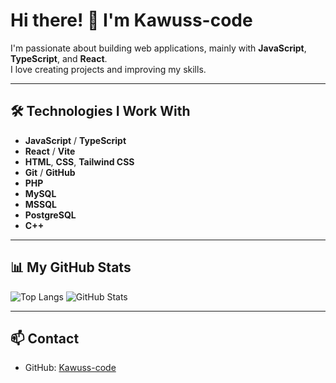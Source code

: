 # Hi there! 👋 I'm Kawuss-code

I'm passionate about building web applications, mainly with **JavaScript**, **TypeScript**, and **React**.  
I love creating projects and improving my skills.

---

## 🛠️ Technologies I Work With

- **JavaScript** / **TypeScript**  
- **React** / **Vite**  
- **HTML**, **CSS**, **Tailwind CSS**  
- **Git** / **GitHub**
- **PHP**  
- **MySQL**  
- **MSSQL**  
- **PostgreSQL**  
- **C++**  

---

## 📊 My GitHub Stats

![Top Langs](https://github-readme-stats.vercel.app/api/top-langs/?username=Kawuss-code&layout=compact&theme=radical)
![GitHub Stats](https://github-readme-stats.vercel.app/api?username=Kawuss-code&show_icons=true&theme=radical)

---

## 📫 Contact

- GitHub: [Kawuss-code](https://github.com/Kawuss-code)  
